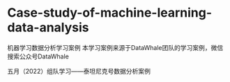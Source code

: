 # Case-study-of-machine-learning-data-analysis
机器学习数据分析学习案例
本学习案例来源于DataWhale团队的学习案例，微信搜索公众号DataWhale

五月（2022）组队学习——泰坦尼克号数据分析案例

